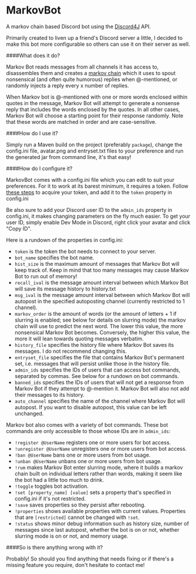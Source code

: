 # MarkovBot
A markov chain based Discord bot using the [Discord4J](https://github.com/austinv11/Discord4J) API.

Primarily created to liven up a friend's Discord server a little, I decided to make this bot more configurable so others can use it on their server as well.

####What does it do?

Markov Bot reads messages from all channels it has access to, disassembles them and creates a [markov chain](https://en.wikipedia.org/wiki/Markov_chain) which it uses to spout nonsensical (and often quite humorous) replies when @-mentioned, or randomly injects a reply every x number of replies.

When Markov bot is @-mentioned with one or more words enclosed within quotes in the message, Markov Bot will attempt to generate a nonsense reply that includes the words enclosed by the quotes. In all other cases, Markov Bot will choose a starting point for their response randomly. Note that these words are matched in order and are case-sensitive.

####How do I use it?

Simply run a Maven build on the project (preferably ``package``), change the config.ini file, avatar.png and entryset.txt files to your preference and run the generated jar from command line, it's that easy!

####How do I configure it?

MarkovBot comes with a config.ini file which you can edit to suit your preferences. For it to work at its barest minimum, it requires a token. Follow [these steps](https://github.com/reactiflux/discord-irc/wiki/Creating-a-discord-bot-&-getting-a-token) to acquire your token, and add it to the ``token`` property in config.ini

Be also sure to add your Discord user ID to the ``admin_ids`` property in config.ini, it makes changing parameters on the fly much easier. To get your user ID, simply enable Dev Mode in Discord, right click your avatar and click "Copy ID".

Here is a rundown of the properties in config.ini:

* ``token`` is the token the bot needs to connect to your server.
* ``bot_name`` specifies the bot name.
* ``hist_size`` is the maximum amount of messages that Markov Bot will keep track of. Keep in mind that too many messages may cause Markov Bot to run out of memory!
* ``recall_ival`` is the message amount interval between which Markov Bot will save its message history to history.txt
* ``msg_ival`` is the message amount interval between which Markov Bot will autopost in the specified autoposting channel (currently restricted to 1 channel).
* ``markov_order`` is the amount of words (or the amount of letters + 1 if slurring is enabled; see below for details on slurring mode) the markov chain will use to predict the next word. The lower this value, the more nonsensical Markov Bot becomes. Conversely, the higher this value, the more it will lean towards quoting messages verbatim.
* ``history_file`` specifies the history file where Markov Bot saves its messages. I do not recommend changing this.
* ``entryset_file`` specifies the file that contains Markov Bot's permanent set, i.e. messages that will persist unlike those in the history file.
* ``admin_ids`` specifies the IDs of users that can access bot commands, separated by commas. See below for a rundown on bot commands.
* ``banned_ids`` specifies the IDs of users that will not get a response from Markov Bot if they attempt to @-mention it. Markov Bot will also not add their messages to its history.
* ``auto_channel`` specifies the name of the channel where Markov Bot will autopost. If you want to disable autopost, this value can be left unchanged.

Markov bot also comes with a variety of bot commands. These bot commands are only accessible to those whose IDs are in ``admin_ids``:

* ``!register @UserName`` registers one or more users for bot access.
* ``!unregister @UserName`` unregisters one or more users from bot access.
* ``!ban @UserName`` bans one or more users  from bot usage.
* ``!unban @UserName`` unbans one or more users from bot usage.
* ``!rum`` makes Markov Bot enter slurring mode, where it builds a markov chain built on individual letters rather than words, making it seem like the bot had a little too much to drink.
* ``!toggle`` toggles bot activation.
* ``!set [property_name] [value]`` sets a property that's specified in config.ini if it's not restricted.
* ``!save`` saves properties so they persist after rebooting.
* ``!properties`` shows available properties with current values. Properties that are ``[restricted]`` cannot be changed with ``!set``.
* ``!status`` shows minor debug information such as history size, number of messages since last autopost, whether the bot is on or not, whether slurring mode is on or not, and memory usage.

####So is there anything wrong with it?

Probably! So should you find anything that needs fixing or if there's a missing feature you require, don't hesitate to contact me!
